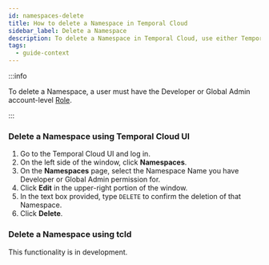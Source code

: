 ```yaml
---
id: namespaces-delete
title: How to delete a Namespace in Temporal Cloud
sidebar_label: Delete a Namespace
description: To delete a Namespace in Temporal Cloud, use either Temporal Cloud UI or tcld.
tags:
  - guide-context
---
```


:::info

To delete a Namespace, a user must have the Developer or Global Admin account-level [Role](/cloud/#account-level-roles).

:::

### Delete a Namespace using Temporal Cloud UI

1. Go to the Temporal Cloud UI and log in.
2. On the left side of the window, click **Namespaces**.
3. On the **Namespaces** page, select the Namespace Name you have Developer or Global Admin permission for.
4. Click **Edit** in the upper-right portion of the window.
5. In the text box provided, type `DELETE` to confirm the deletion of that Namespace.
6. Click **Delete**.

### Delete a Namespace using tcld

This functionality is in development.
